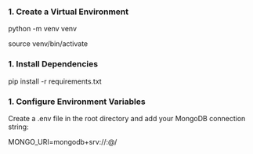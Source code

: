 ### 1.  Create a Virtual Environment 


python -m venv venv

source venv/bin/activate

### 1.  Install Dependencies

pip install -r requirements.txt


### 1.  Configure Environment Variables

Create a .env file in the root directory and add your MongoDB connection string:

MONGO_URI=mongodb+srv://<username>:<password>@<cluster-url>/<dbname>

